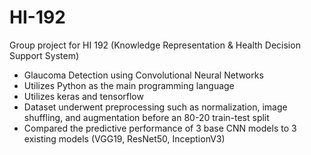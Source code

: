 # HI-192

Group project for HI 192 (Knowledge Representation & Health Decision Support System) 

- Glaucoma Detection using Convolutional Neural Networks
- Utilizes Python as the main programming language
- Utilizes keras and tensorflow
- Dataset underwent preprocessing such as normalization, image shuffling, and augmentation before an 80-20 train-test split
- Compared the predictive performance of 3 base CNN models to 3 existing models (VGG19, ResNet50, InceptionV3)

